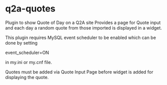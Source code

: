 # q2a-quotes
Plugin to show Quote of Day on a Q2A site
Provides a page for Quote input and each day a random quote from those imported is displayed in a widget.

This plugin requires MySQL event scheduler to be enabled which can be done by setting

 event_scheduler=ON 

in my.ini or my.cnf file. 

Quotes must be added via Quote Input Page before widget is added for displaying the quote. 

